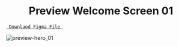 <h1 align="center">Preview Welcome Screen 01</h1>

<a align ="center" href="https://github.com/Dezenix/mobile-screens/blob/main/Login_Screens/welcome01"> `  Downlaod Figma File  `</a>


![preview-hero_01](https://github.com/Dezenix/mobile-screens/blob/main/Login_Screens/Screen02/Welcome02_preview.png)



